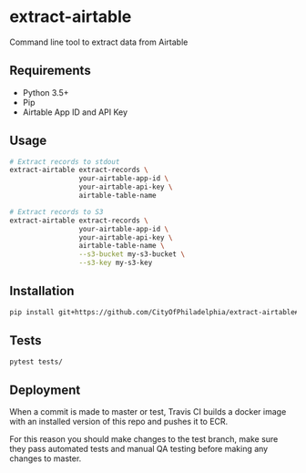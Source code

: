 # extract-airtable

Command line tool to extract data from Airtable

## Requirements
- Python 3.5+
- Pip
- Airtable App ID and API Key

## Usage
```bash
# Extract records to stdout
extract-airtable extract-records \
                 your-airtable-app-id \
                 your-airtable-api-key \
                 airtable-table-name

# Extract records to S3
extract-airtable extract-records \
                 your-airtable-app-id \
                 your-airtable-api-key \
                 airtable-table-name \
                 --s3-bucket my-s3-bucket \
                 --s3-key my-s3-key
```

## Installation
```bash
pip install git+https://github.com/CityOfPhiladelphia/extract-airtable#egg=extract_airtable
```

## Tests
```bash
pytest tests/
```

## Deployment
When a commit is made to master or test, Travis CI builds a docker image with an installed version of this repo and pushes it to ECR.

For this reason you should make changes to the test branch, make sure they pass automated tests and manual QA testing before making any changes to master.